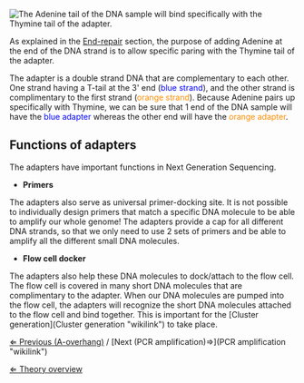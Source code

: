 ![The Adenine tail of the DNA sample will bind specifically with the
Thymine tail of the
adapter.]( Adapterligation.png "The Adenine tail of the DNA sample will bind specifically with the Thymine tail of the adapter.")

As explained in the [End-repair](End-repair "wikilink") section, the
purpose of adding Adenine at the end of the DNA strand is to allow
specific paring with the Thymine tail of the adapter.

The adapter is a double strand DNA that are complementary to each other.
One strand having a T-tail at the 3' end
(<span style="color:#0000FF">blue strand</span>), and the other strand
is complimentary to the first strand (<span style="color:#FF8C00">orange
strand</span>). Because Adenine pairs up specifically with Thymine, we
can be sure that 1 end of the DNA sample will have the
<span style="color:#0000FF">blue adapter</span> whereas the other end
will have the <span style="color:#FF8C00">orange adapter</span>.

Functions of adapters
---------------------

The adapters have important functions in Next Generation Sequencing.

-   **Primers**

The adapters also serve as universal primer-docking site. It is not
possible to individually design primers that match a specific DNA
molecule to be able to amplify our whole genome! The adapters provide a
cap for all different DNA strands, so that we only need to use 2 sets of
primers and be able to amplify all the different small DNA molecules.

-   **Flow cell docker**

The adapters also help these DNA molecules to dock/attach to the flow
cell. The flow cell is covered in many short DNA molecules that are
complimentary to the adapter. When our DNA molecules are pumped into the
flow cell, the adapters will recognize the short DNA molecules attached
to the flow cell and bind together. This is important for the [Cluster
generation](Cluster generation "wikilink") to take place.

[⇐ Previous (A-overhang)](A-tailing "wikilink") / [Next (PCR
amplification)⇒](PCR amplification "wikilink")

[⇐ Theory overview](NGS_Case "wikilink")

